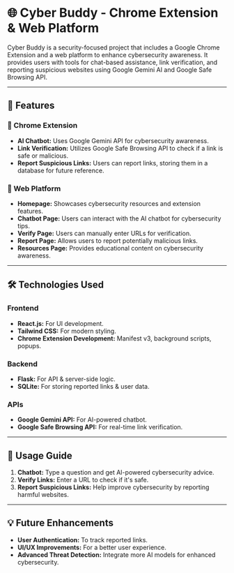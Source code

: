 # 🌐 Cyber Buddy - Chrome Extension & Web Platform

Cyber Buddy is a security-focused project that includes a Google Chrome Extension and a web platform to enhance cybersecurity awareness. It provides users with tools for chat-based assistance, link verification, and reporting suspicious websites using Google Gemini AI and Google Safe Browsing API.

---

## 🚀 Features

### 🔹 Chrome Extension
- **AI Chatbot:** Uses Google Gemini API for cybersecurity awareness.
- **Link Verification:** Utilizes Google Safe Browsing API to check if a link is safe or malicious.
- **Report Suspicious Links:** Users can report links, storing them in a database for future reference.

### 🔹 Web Platform
- **Homepage:** Showcases cybersecurity resources and extension features.
- **Chatbot Page:** Users can interact with the AI chatbot for cybersecurity tips.
- **Verify Page:** Users can manually enter URLs for verification.
- **Report Page:** Allows users to report potentially malicious links.
- **Resources Page:** Provides educational content on cybersecurity awareness.

---

## 🛠 Technologies Used

### Frontend
- **React.js:** For UI development.
- **Tailwind CSS:** For modern styling.
- **Chrome Extension Development:** Manifest v3, background scripts, popups.

### Backend
- **Flask:** For API & server-side logic.
- **SQLite:** For storing reported links & user data.

### APIs
- **Google Gemini API:** For AI-powered chatbot.
- **Google Safe Browsing API:** For real-time link verification.

---

## 📌 Usage Guide

1. **Chatbot:** Type a question and get AI-powered cybersecurity advice.
2. **Verify Links:** Enter a URL to check if it's safe.
3. **Report Suspicious Links:** Help improve cybersecurity by reporting harmful websites.

---

## 💡 Future Enhancements
- **User Authentication:** To track reported links.
- **UI/UX Improvements:** For a better user experience.
- **Advanced Threat Detection:** Integrate more AI models for enhanced cybersecurity.

